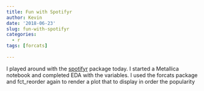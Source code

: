 ```yaml
---
title: Fun with Spotifyr
author: Kevin
date: '2018-06-23'
slug: fun-with-spotifyr
categories:
  - r
tags: [forcats]
      
---
```


I played around with the [spotifyr](https://github.com/charlie86/spotifyr) package today.  I started a Metallica notebook and completed EDA with the variables. I used the forcats package and  fct_reorder again to render a plot that to display in order the popularity 





